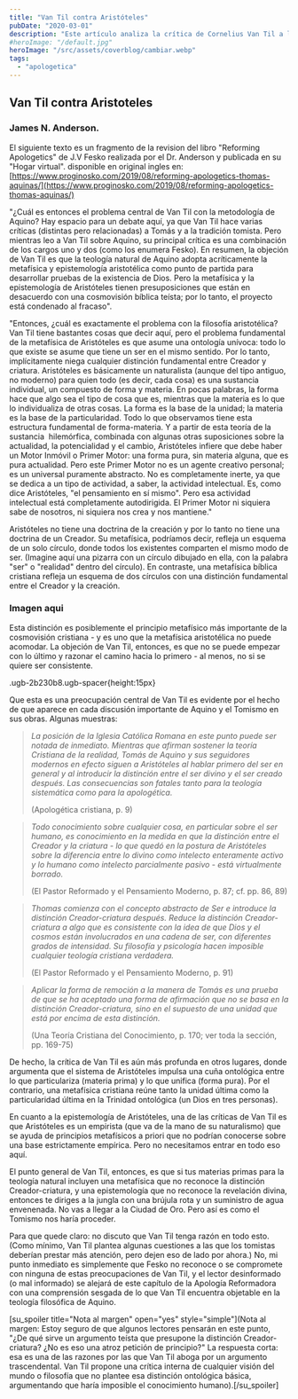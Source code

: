 ```yaml
---
title: "Van Til contra Aristóteles"
pubDate: "2020-03-01"
description: "Este artículo analiza la crítica de Cornelius Van Til a la filosofía de Aristóteles. Van Til sostiene que la filosofía de Aristóteles, al basarse en la autonomía de la razón humana, se opone a la cosmovisión cristiana que reconoce la dependencia total del ser humano en Dios para el conocimiento y la interpretación del mundo."
#heroImage: "/default.jpg"
heroImage: "/src/assets/coverblog/cambiar.webp"
tags:
  - "apologetica"
---
```


## Van Til contra Aristoteles

### James N. Anderson.

El siguiente texto es un fragmento de la revision del libro "Reforming Apologetics" de J.V Fesko realizada por el Dr. Anderson y publicada en su "Hogar virtual". disponible en original ingles en: [https://www.proginosko.com/2019/08/reforming-apologetics-thomas-aquinas/](https://www.proginosko.com/2019/08/reforming-apologetics-thomas-aquinas/)

"¿Cuál es entonces el problema central de Van Til con la metodología de Aquino? Hay espacio para un debate aquí, ya que Van Til hace varias críticas (distintas pero relacionadas) a Tomás y a la tradición tomista. Pero mientras leo a Van Til sobre Aquino, su principal crítica es una combinación de los cargos uno y dos (como los enumera Fesko). En resumen, la objeción de Van Til es que la teología natural de Aquino adopta acríticamente la metafísica y epistemología aristotélica como punto de partida para desarrollar pruebas de la existencia de Dios. Pero la metafísica y la epistemología de Aristóteles tienen presuposiciones que están en desacuerdo con una cosmovisión bíblica teísta; por lo tanto, el proyecto está condenado al fracaso".

"Entonces, ¿cuál es exactamente el problema con la filosofía aristotélica? Van Til tiene bastantes cosas que decir aquí, pero el problema fundamental de la metafísica de Aristóteles es que asume una ontología unívoca: todo lo que existe se asume que tiene un ser en el mismo sentido. Por lo tanto, implícitamente niega cualquier distinción fundamental entre Creador y criatura. Aristóteles es básicamente un naturalista (aunque del tipo antiguo, no moderno) para quien todo (es decir, cada cosa) es una sustancia individual, un compuesto de forma y materia. En pocas palabras, la forma hace que algo sea el tipo de cosa que es, mientras que la materia es lo que lo individualiza de otras cosas. La forma es la base de la unidad; la materia es la base de la particularidad. Todo lo que observamos tiene esta estructura fundamental de forma-materia. Y a partir de esta teoría de la sustancia  hilemórfica, combinada con algunas otras suposiciones sobre la actualidad, la potencialidad y el cambio, Aristóteles infiere que debe haber un Motor Inmóvil o Primer Motor: una forma pura, sin materia alguna, que es pura actualidad. Pero este Primer Motor no es un agente creativo personal; es un universal puramente abstracto. No es completamente inerte, ya que se dedica a un tipo de actividad, a saber, la actividad intelectual. Es, como dice Aristóteles, "el pensamiento en sí mismo". Pero esa actividad intelectual está completamente autodirigida. El Primer Motor ni siquiera sabe de nosotros, ni siquiera nos crea y nos mantiene."

Aristóteles no tiene una doctrina de la creación y por lo tanto no tiene una doctrina de un Creador. Su metafísica, podríamos decir, refleja un esquema de un solo círculo, donde todos los existentes comparten el mismo modo de ser. (Imagine aquí una pizarra con un círculo dibujado en ella, con la palabra "ser" o "realidad" dentro del círculo). En contraste, una metafísica bíblica cristiana refleja un esquema de dos círculos con una distinción fundamental entre el Creador y la creación.

### Imagen aqui

Esta distinción es posiblemente el principio metafísico más importante de la cosmovisión cristiana - y es uno que la metafísica aristotélica no puede acomodar. La objeción de Van Til, entonces, es que no se puede empezar con lo último y razonar el camino hacia lo primero - al menos, no si se quiere ser consistente.

.ugb-2b230b8.ugb-spacer{height:15px}

Que esta es una preocupación central de Van Til es evidente por el hecho de que aparece en cada discusión importante de Aquino y el Tomismo en sus obras. Algunas muestras:

> _La posición de la Iglesia Católica Romana en este punto puede ser notada de inmediato. Mientras que afirman sostener la teoría Cristiana de la realidad, Tomás de Aquino y sus seguidores modernos en efecto siguen a Aristóteles al hablar primero del ser en general y al introducir la distinción entre el ser divino y el ser creado después. Las consecuencias son fatales tanto para la teología sistemática como para la apologética._
>
> (Apologética cristiana, p. 9)

> _Todo conocimiento sobre cualquier cosa, en particular sobre el ser humano, es conocimiento en la medida en que la distinción entre el Creador y la criatura - lo que quedó en la postura de Aristóteles sobre la diferencia entre lo divino como intelecto enteramente activo y lo humano como intelecto parcialmente pasivo - está virtualmente borrado._
>
> (El Pastor Reformado y el Pensamiento Moderno, p. 87; cf. pp. 86, 89)

> _Thomas comienza con el concepto abstracto de Ser e introduce la distinción Creador-criatura después. Reduce la distinción Creador-criatura a algo que es consistente con la idea de que Dios y el cosmos están involucrados en una cadena de ser, con diferentes grados de intensidad. Su filosofía y psicología hacen imposible cualquier teología cristiana verdadera._
>
> (El Pastor Reformado y el Pensamiento Moderno, p. 91)

> _Aplicar la forma de remoción a la manera de Tomás es una prueba de que se ha aceptado una forma de afirmación que no se basa en la distinción Creador-criatura, sino en el supuesto de una unidad que está por encima de esta distinción._
>
> (Una Teoría Cristiana del Conocimiento, p. 170; ver toda la sección, pp. 169-75)

De hecho, la crítica de Van Til es aún más profunda en otros lugares, donde argumenta que el sistema de Aristóteles impulsa una cuña ontológica entre lo que particulariza (materia prima) y lo que unifica (forma pura). Por el contrario, una metafísica cristiana reúne tanto la unidad última como la particularidad última en la Trinidad ontológica (un Dios en tres personas).

En cuanto a la epistemología de Aristóteles, una de las críticas de Van Til es que Aristóteles es un empirista (que va de la mano de su naturalismo) que se ayuda de principios metafísicos a priori que no podrían conocerse sobre una base estrictamente empírica. Pero no necesitamos entrar en todo eso aquí.

El punto general de Van Til, entonces, es que si tus materias primas para la teología natural incluyen una metafísica que no reconoce la distinción Creador-criatura, y una epistemología que no reconoce la revelación divina, entonces te diriges a la jungla con una brújula rota y un suministro de agua envenenada. No vas a llegar a la Ciudad de Oro. Pero así es como el Tomismo nos haría proceder.

Para que quede claro: no discuto que Van Til tenga razón en todo esto. (Como mínimo, Van Til plantea algunas cuestiones a las que los tomistas deberían prestar más atención, pero dejen eso de lado por ahora.) No, mi punto inmediato es simplemente que Fesko no reconoce o se compromete con ninguna de estas preocupaciones de Van Til, y el lector desinformado (o mal informado) se alejará de este capítulo de la Apología Reformadora con una comprensión sesgada de lo que Van Til encuentra objetable en la teología filosófica de Aquino.

\[su_spoiler title="Nota al margen" open="yes" style="simple"\](Nota al margen: Estoy seguro de que algunos lectores pensarán en este punto, "¿De qué sirve un argumento teísta que presupone la distinción Creador-criatura? ¿No es eso una atroz petición de principio?" La respuesta corta: esa es una de las razones por las que Van Til aboga por un argumento trascendental. Van Til propone una crítica interna de cualquier visión del mundo o filosofía que no plantee esa distinción ontológica básica, argumentando que haría imposible el conocimiento humano).\[/su_spoiler\]
